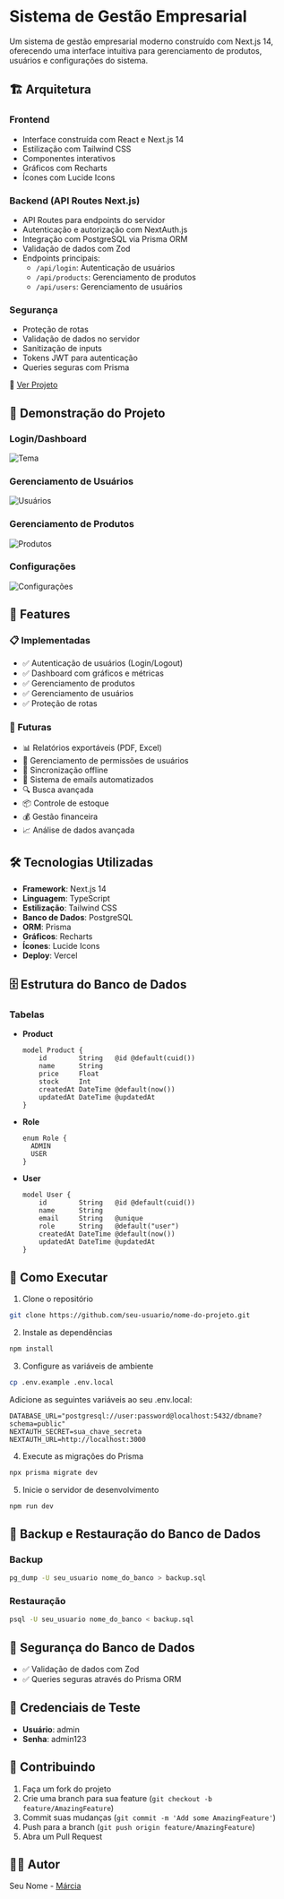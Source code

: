 # Sistema de Gestão Empresarial

Um sistema de gestão empresarial moderno construído com Next.js 14, oferecendo uma interface intuitiva para gerenciamento de produtos, usuários e configurações do sistema.

## 🏗️ Arquitetura

### Frontend

- Interface construída com React e Next.js 14
- Estilização com Tailwind CSS
- Componentes interativos
- Gráficos com Recharts
- Ícones com Lucide Icons

### Backend (API Routes Next.js)

- API Routes para endpoints do servidor
- Autenticação e autorização com NextAuth.js
- Integração com PostgreSQL via Prisma ORM
- Validação de dados com Zod
- Endpoints principais:
  - `/api/login`: Autenticação de usuários
  - `/api/products`: Gerenciamento de produtos
  - `/api/users`: Gerenciamento de usuários

### Segurança

- Proteção de rotas
- Validação de dados no servidor
- Sanitização de inputs
- Tokens JWT para autenticação
- Queries seguras com Prisma

🔗 [Ver Projeto](https://admin-dashboard-delta-sand-59.vercel.app/)

## 📸 Demonstração do Projeto

### Login/Dashboard

![Tema](https://i.giphy.com/media/v1.Y2lkPTc5MGI3NjExbXg3NTd6enY0a2Q4cjU1bXNyd29lMjM5dG90bXc4Ynhta25qOGZ0YiZlcD12MV9pbnRlcm5hbF9naWZfYnlfaWQmY3Q9Zw/eYePax7MsSAiUt8tkn/giphy.gif)

### Gerenciamento de Usuários

![Usuários](https://i.giphy.com/media/v1.Y2lkPTc5MGI3NjExMmZqcWV3dGp6ajBwbGNzOHQ5Nm4zM2FrbjcxOWQ3anpwMmU5YjZsOSZlcD12MV9pbnRlcm5hbF9naWZfYnlfaWQmY3Q9Zw/TXWdLSfRDS2rKTPDAI/giphy.gif)

### Gerenciamento de Produtos

![Produtos](https://i.giphy.com/media/v1.Y2lkPTc5MGI3NjExbGdlZW5kN3ZzOGhrdHJlbWwydjdzenByeDVzaW4zZ3YxeHp4Y24yNiZlcD12MV9pbnRlcm5hbF9naWZfYnlfaWQmY3Q9Zw/qhRsqthaKtYgRSjYIM/giphy.gif)

### Configurações

![Configurações](https://i.giphy.com/media/v1.Y2lkPTc5MGI3NjExdHNldmtuc2ZhenhnbG1icHh0eGNubXlyZmFncW9hMWtmbWRvaGtteiZlcD12MV9pbnRlcm5hbF9naWZfYnlfaWQmY3Q9Zw/bjz4Bbko3uLNuAwb0N/giphy.gif)

## 🚀 Features

### 📋 Implementadas

- ✅ Autenticação de usuários (Login/Logout)
- ✅ Dashboard com gráficos e métricas
- ✅ Gerenciamento de produtos
- ✅ Gerenciamento de usuários
- ✅ Proteção de rotas

### 💾 Futuras

- 📊 Relatórios exportáveis (PDF, Excel)
- 👥 Gerenciamento de permissões de usuários
- 🔄 Sincronização offline
- 📨 Sistema de emails automatizados
- 🔍 Busca avançada
- 📦 Controle de estoque
- 💰 Gestão financeira
- 📈 Análise de dados avançada

## 🛠 Tecnologias Utilizadas

- **Framework**: Next.js 14
- **Linguagem**: TypeScript
- **Estilização**: Tailwind CSS
- **Banco de Dados**: PostgreSQL
- **ORM**: Prisma
- **Gráficos**: Recharts
- **Ícones**: Lucide Icons
- **Deploy**: Vercel

## 🗄️ Estrutura do Banco de Dados

### Tabelas

- **Product**

  ```prisma
  model Product {
      id        String   @id @default(cuid())
      name      String
      price     Float
      stock     Int
      createdAt DateTime @default(now())
      updatedAt DateTime @updatedAt
  }
  ```

- **Role**

  ```prisma
  enum Role {
    ADMIN
    USER
  }
  ```

- **User**
  ```prisma
  model User {
      id        String   @id @default(cuid())
      name      String
      email     String   @unique
      role      String   @default("user")
      createdAt DateTime @default(now())
      updatedAt DateTime @updatedAt
  }
  ```

## 🚀 Como Executar

1. Clone o repositório

```bash
git clone https://github.com/seu-usuario/nome-do-projeto.git
```

2. Instale as dependências

```bash
npm install
```

3. Configure as variáveis de ambiente

```bash
cp .env.example .env.local
```

Adicione as seguintes variáveis ao seu .env.local:

```env
DATABASE_URL="postgresql://user:password@localhost:5432/dbname?schema=public"
NEXTAUTH_SECRET=sua_chave_secreta
NEXTAUTH_URL=http://localhost:3000
```

4. Execute as migrações do Prisma

```bash
npx prisma migrate dev
```

5. Inicie o servidor de desenvolvimento

```bash
npm run dev
```

## 💾 Backup e Restauração do Banco de Dados

### Backup

```bash
pg_dump -U seu_usuario nome_do_banco > backup.sql
```

### Restauração

```bash
psql -U seu_usuario nome_do_banco < backup.sql
```

## 🔐 Segurança do Banco de Dados

- ✅ Validação de dados com Zod
- ✅ Queries seguras através do Prisma ORM

## 🔐 Credenciais de Teste

- **Usuário**: admin
- **Senha**: admin123

## 🤝 Contribuindo

1. Faça um fork do projeto
2. Crie uma branch para sua feature (`git checkout -b feature/AmazingFeature`)
3. Commit suas mudanças (`git commit -m 'Add some AmazingFeature'`)
4. Push para a branch (`git push origin feature/AmazingFeature`)
5. Abra um Pull Request

## 👨‍💻 Autor

Seu Nome - [Márcia](https://www.linkedin.com/in/marcia-agostinho-developer/)

